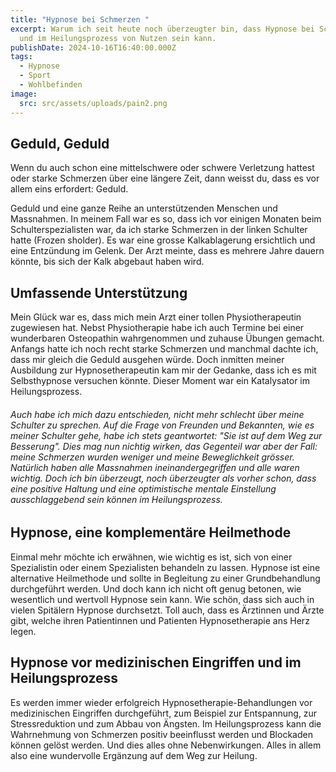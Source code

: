 ```yaml
---
title: "Hypnose bei Schmerzen "
excerpt: Warum ich seit heute noch überzeugter bin, dass Hypnose bei Schmerzen
  und im Heilungsprozess von Nutzen sein kann.
publishDate: 2024-10-16T16:40:00.000Z
tags:
  - Hypnose
  - Sport
  - Wohlbefinden
image:
  src: src/assets/uploads/pain2.png
---
```

## Geduld, Geduld

Wenn du auch schon eine mittelschwere oder schwere Verletzung hattest oder starke Schmerzen über eine längere Zeit, dann weisst du, dass es vor allem eins erfordert: Geduld.

Geduld und eine ganze Reihe an unterstützenden Menschen und Massnahmen. In meinem Fall war es so, dass ich vor einigen Monaten beim Schulterspezialisten war, da ich starke Schmerzen in der linken Schulter hatte (Frozen sholder). Es war eine grosse Kalkablagerung ersichtlich und eine Entzündung im Gelenk. Der Arzt meinte, dass es mehrere Jahre dauern könnte, bis sich der Kalk abgebaut haben wird. 

## Umfassende Unterstützung

Mein Glück war es, dass mich mein Arzt einer tollen Physiotherapeutin zugewiesen hat. Nebst Physiotherapie habe ich auch Termine bei einer wunderbaren Osteopathin wahrgenommen und zuhause Übungen gemacht. Anfangs hatte ich noch recht starke Schmerzen und manchmal dachte ich, dass mir gleich die Geduld ausgehen würde. Doch inmitten meiner Ausbildung zur Hypnosetherapeutin kam mir der Gedanke, dass ich es mit Selbsthypnose versuchen könnte. Dieser Moment war ein Katalysator im Heilungsprozess. 

###### Auch habe ich mich dazu entschieden, nicht mehr schlecht über meine Schulter zu sprechen. Auf die Frage von Freunden und Bekannten, wie es meiner Schulter gehe, habe ich stets geantwortet: "Sie ist auf dem Weg zur Besserung". Dies mag nun nichtig wirken, das Gegenteil war aber der Fall: meine Schmerzen wurden weniger und meine Beweglichkeit grösser. Natürlich haben alle Massnahmen ineinandergegriffen und alle waren wichtig. Doch ich bin überzeugt, noch überzeugter als vorher schon, dass eine positive Haltung und eine optimistische mentale Einstellung ausschlaggebend sein können im Heilungsprozess. 

## Hypnose, eine komplementäre Heilmethode

Einmal mehr möchte ich erwähnen, wie wichtig es ist, sich von einer Spezialistin oder einem Spezialisten behandeln zu lassen. Hypnose ist eine alternative Heilmethode und sollte in Begleitung zu einer Grundbehandlung durchgeführt werden. Und doch kann ich nicht oft genug betonen, wie wesentlich und wertvoll Hypnose sein kann. Wie schön, dass sich auch in vielen Spitälern Hypnose durchsetzt. Toll auch, dass es Ärztinnen und Ärzte gibt, welche ihren Patientinnen und Patienten Hypnosetherapie ans Herz legen. 

## Hypnose vor medizinischen Eingriffen und im Heilungsprozess

Es werden immer wieder erfolgreich Hypnosetherapie-Behandlungen vor medizinischen Eingriffen durchgeführt, zum Beispiel zur Entspannung, zur Stressreduktion und zum Abbau von Ängsten. Im Heilungsprozess kann die Wahrnehmung von Schmerzen positiv beeinflusst werden und Blockaden können gelöst werden. Und dies alles ohne Nebenwirkungen. Alles in allem also eine wundervolle Ergänzung auf dem Weg zur Heilung.
